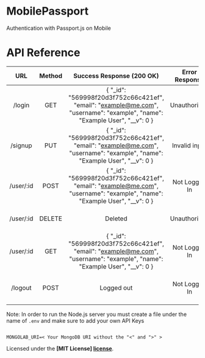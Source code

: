 # MobilePassport
Authentication with Passport.js on Mobile

# API Reference

|    URL    | Method |                                                 Success Response (200 OK)                                                 | Error Response |             Description             |              Parameters             |
|:---------:|:------:|:-------------------------------------------------------------------------------------------------------------------------:|:--------------:|:-----------------------------------:|:-----------------------------------:|
|   /login  |   GET  | { "_id": "569998f20d3f752c66c421ef", "email": "example@me.com", "username": "example", "name": "Example User", "__v": 0 } |  Unauthorized  |       Login as existing user,       |         username & password         |
|  /signup  |   PUT  | { "_id": "569998f20d3f752c66c421ef", "email": "example@me.com", "username": "example", "name": "Example User", "__v": 0 } |  Invalid input |       Register as a new user.       | name, username, password, and email |
| /user/:id |  POST  | { "_id": "569998f20d3f752c66c421ef", "email": "example@me.com", "username": "example", "name": "Example User", "__v": 0 } |  Not Logged In |             Update User.            | name, username, password, and email |
| /user/:id | DELETE |                                                          Deleted                                                          | Unauthorized   |        Delete yourself nerd.        |                                     |
| /user/:id |   GET  | { "_id": "569998f20d3f752c66c421ef", "email": "example@me.com", "username": "example", "name": "Example User", "__v": 0 } |  Not Logged In |            User not found           |                                     |
|  /logout  |  POST  |                                                         Logged out                                                        |  Not Logged In | Logout as currently logged in user. |            None Required            |

Note: In order to run the Node.js server you must create a file under the name of `.env` and make sure to add your own API Keys

```

MONGOLAB_URI=< Your MongoDB URI without the "<" and ">" >

```

Licensed under the **[MIT License] [license]**.

[license]: https://github.com/dzt/MobilePassport/blob/master/LICENSE